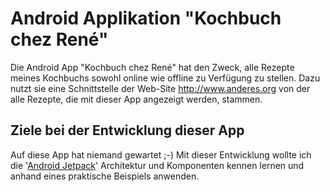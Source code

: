 # Android Applikation "Kochbuch chez René"

Die Android App "Kochbuch chez René" hat den Zweck, alle Rezepte meines Kochbuchs sowohl online wie offline zu Verfügung zu stellen. Dazu nutzt sie eine Schnittstelle der Web-Site http://www.anderes.org von der alle Rezepte, die mit dieser App angezeigt werden, stammen.

## Ziele bei der Entwicklung dieser App
Auf diese App hat niemand gewartet ;-) Mit dieser Entwicklung wollte ich die '[Android Jetpack](https://developer.android.com/jetpack/)' Architektur und Komponenten kennen lernen und anhand eines praktische Beispiels anwenden.



